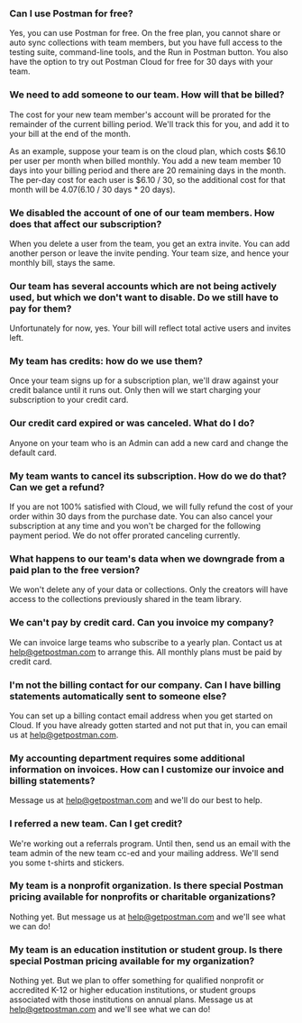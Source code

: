 ### Can I use Postman for free?

Yes, you can use Postman for free. On the free plan, you cannot share or auto sync collections with team members, but you have full access to the testing suite, command-line tools, and the Run in Postman button. You also have the option to try out Postman Cloud for free for 30 days with your team.

### We need to add someone to our team. How will that be billed?

The cost for your new team member's account will be prorated for the remainder of the current billing period. We'll track this for you, and add it to your bill at the end of the month.

As an example, suppose your team is on the cloud plan, which costs $6.10 per user per month when billed monthly. You add a new team member 10 days into your billing period and there are 20 remaining days in the month. The per-day cost for each user is $6.10 / 30, so the additional cost for that month will be $4.07 ($6.10 / 30 days \* 20 days).

### We disabled the account of one of our team members. How does that affect our subscription?

When you delete a user from the team, you get an extra invite. You can add another person or leave the invite pending. Your team size, and hence your monthly bill, stays the same.

### Our team has several accounts which are not being actively used, but which we don't want to disable. Do we still have to pay for them?

Unfortunately for now, yes. Your bill will reflect total active users and invites left.

### My team has credits: how do we use them?

Once your team signs up for a subscription plan, we'll draw against your credit balance until it runs out. Only then will we start charging your subscription to your credit card.

### Our credit card expired or was canceled. What do I do?

Anyone on your team who is an Admin can add a new card and change the default card.

### My team wants to cancel its subscription. How do we do that? Can we get a refund?

If you are not 100% satisfied with Cloud, we will fully refund the cost of your order within 30 days from the purchase date. You can also cancel your subscription at any time and you won't be charged for the following payment period. We do not offer prorated canceling currently.

### What happens to our team's data when we downgrade from a paid plan to the free version?

We won't delete any of your data or collections. Only the creators will have access to the collections previously shared in the team library.

### We can't pay by credit card. Can you invoice my company?

We can invoice large teams who subscribe to a yearly plan. Contact us at [help@getpostman.com][0] to arrange this. All monthly plans must be paid by credit card.

### I'm not the billing contact for our company. Can I have billing statements automatically sent to someone else?

You can set up a billing contact email address when you get started on Cloud. If you have already gotten started and not put that in, you can email us at [help@getpostman.com][0].

### My accounting department requires some additional information on invoices. How can I customize our invoice and billing statements?

Message us at [help@getpostman.com][0] and we'll do our best to help.

### I referred a new team. Can I get credit?

We're working out a referrals program. Until then, send us an email with the team admin of the new team cc-ed and your mailing address. We'll send you some t-shirts and stickers.

### My team is a nonprofit organization. Is there special Postman pricing available for nonprofits or charitable organizations?

Nothing yet. But message us at [help@getpostman.com][0] and we'll see what we can do!

### My team is an education institution or student group. Is there special Postman pricing available for my organization?

Nothing yet. But we plan to offer something for qualified nonprofit or accredited K-12 or higher education institutions, or student groups associated with those institutions on annual plans. Message us at [help@getpostman.com][0] and we'll see what we can do!


[0]: mailto:help@getpostman.com